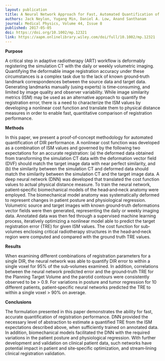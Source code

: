 ```yaml
---
layout: publication
title: A Neural Network Approach for Fast, Automated Quantification of DIR
authors: Jack Neylon, Yugang Min, Daniel A. Low, Anand Santhanam
journal: Medical Physics, Volume 44, Issue 8
published: 2017-05-05
doi: https://doi.org/10.1002/mp.12321
link: https://aapm.onlinelibrary.wiley.com/doi/full/10.1002/mp.12321
---
```

**Purpose**

A critical step in adaptive radiotherapy (ART) workflow is deformably registering the simulation CT with the daily or weekly volumetric imaging. Quantifying the deformable image registration accuracy under these circumstances is a complex task due to the lack of known ground‐truth landmark correspondences between the source data and target data. Generating landmarks manually (using experts) is time‐consuming, and limited by image quality and observer variability. While image similarity metrics (ISM) may be used as an alternative approach to quantify the registration error, there is a need to characterize the ISM values by developing a nonlinear cost function and translate them to physical distance measures in order to enable fast, quantitative comparison of registration performance.

**Methods**

In this paper, we present a proof‐of‐concept methodology for automated quantification of DIR performance. A nonlinear cost function was developed as a combination of ISM values and governed by the following two expectations for an accurate registration: (a) the deformed data obtained from transforming the simulation CT data with the deformation vector field (DVF) should match the target image data with near perfect similarity, and (b) the similarity between the simulation CT and deformed data should match the similarity between the simulation CT and the target image data. A deep neural network (DNN) was developed that translated the cost function values to actual physical distance measure. To train the neural network, patient‐specific biomechanical models of the head‐and‐neck anatomy were employed. The biomechanical model anatomy was systematically deformed to represent changes in patient posture and physiological regression. Volumetric source and target images with known ground‐truth deformations vector fields were then generated, representing the daily or weekly imaging data. Annotated data was then fed through a supervised machine learning process, iteratively optimizing a nonlinear model able to predict the target registration error (TRE) for given ISM values. The cost function for sub‐volumes enclosing critical radiotherapy structures in the head‐and‐neck region were computed and compared with the ground truth TRE values.

**Results**

When examining different combinations of registration parameters for a single DIR, the neural network was able to quantify DIR error to within a single voxel for 95% of the sub‐volumes examined. In addition, correlations between the neural network predicted error and the ground‐truth TRE for the Planning Target Volume and the parotid contours were consistently observed to be > 0.9. For variations in posture and tumor regression for 10 different patients, patient‐specific neural networks predicted the TRE to within a single voxel > 90% on average.

**Conclusions**

The formulation presented in this paper demonstrates the ability for fast, accurate quantification of registration performance. DNN provided the necessary level of abstraction to estimate a quantified TRE from the ISM expectations described above, when sufficiently trained on annotated data. In addition, biomechanical models facilitated the DNN with the required variations in the patient posture and physiological regression. With further development and validation on clinical patient data, such networks have potential impact in patient and site‐specific optimization, and stream‐lining clinical registration validation.
